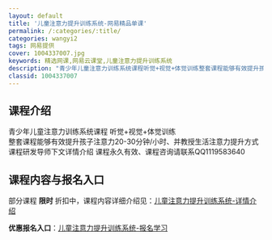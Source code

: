 ```yaml
---
layout: default
title: '儿童注意力提升训练系统-网易精品单课'
permalink: /:categories/:title/
categories: wangyi2
tags: 网易提供
cover: 1004337007.jpg
keywords: 精选网课,网易云课堂,儿童注意力提升训练系统
description: "青少年儿童注意力训练系统课程听觉+视觉+体觉训练整套课程能够有效提升孩子注意力20-30分钟/小时、并教授生活注意力提升方式课程研发导师下文详情介绍课程永久有效、课程咨询请联系QQ11195"
classid: 1004337007
---
```


## 课程介绍

青少年儿童注意力训练系统课程
听觉+视觉+体觉训练   
整套课程能够有效提升孩子注意力20-30分钟/小时、并教授生活注意力提升方式
课程研发导师下文详情介绍
课程永久有效、课程咨询请联系QQ1119583640

## 课程内容与报名入口

部分课程 **限时** 折扣中，课程内容详细介绍见：[儿童注意力提升训练系统-详情介绍](https://study.163.com/course/introduction/1004337007.htm?share=1&shareId=1025206652&utm_campaign=share&utm_medium=iphoneShare&utm_source=&utm_u=1025206652)

**优惠报名入口**：[儿童注意力提升训练系统-报名学习](https://study.163.com/course/introduction/1004337007.htm?share=1&shareId=1025206652&utm_campaign=share&utm_medium=iphoneShare&utm_source=&utm_u=1025206652)

